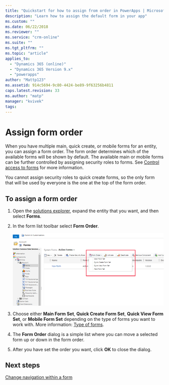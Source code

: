```yaml
---
title: "Quickstart for how to assign from order in PowerApps | MicrosoftDocs"
description: "Learn how to assign the default form in your app"
ms.custom: ""
ms.date: 06/22/2018
ms.reviewer: ""
ms.service: "crm-online"
ms.suite: ""
ms.tgt_pltfrm: ""
ms.topic: "article"
applies_to: 
  - "Dynamics 365 (online)"
  - "Dynamics 365 Version 9.x"
  - "powerapps"
author: "Mattp123"
ms.assetid: 914c5694-9c80-4424-be89-9f63256b4811
caps.latest.revision: 33
ms.author: "matp"
manager: "kvivek"
tags: 
---
```

# Assign form order

 When you have multiple main, quick create, or mobile forms for an entity, you can assign a form order. The form order determines which of the available forms will be shown by default. The available main or mobile forms can be further controlled by assigning security roles to forms. See [Control access to forms](control-access-forms.md) for more information.  
  
 You cannot assign security roles to quick create forms, so the only form that will be used by everyone is the one at the top of the form order.  
  
## To assign a form order  
  
1.  Open the [solutions explorer](advanced-navigation.md#solution-explorer), expand the entity that you want, and then select **Forms**.  
  
2.  In the form list toolbar select **Form Order**.  

    ![Form order toolbar command](media/form-order.png)
  
3.  Choose either **Main Form Set**, **Quick Create Form Set**, **Quick View Form Set**, or **Mobile Form Set** depending on the type of forms you want to work with. More information: [Type of forms](types-forms.md). 
  
4.  The **Form Order** dialog is a simple list where you can move a selected form up or down in the form order.  
  
5.  After you have set the order you want, click **OK** to close the dialog.  

## Next steps

[Change navigation within a form](use-the-form-editor-legacy.md)